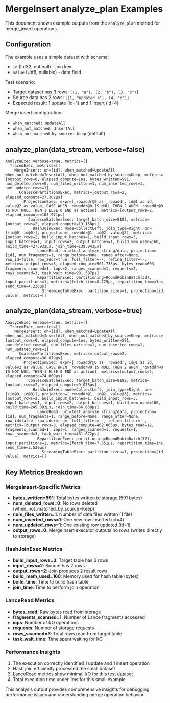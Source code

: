 # MergeInsert analyze_plan Examples

This document shows example outputs from the `analyze_plan` method for merge_insert operations.

## Configuration

The example uses a simple dataset with schema:
- `id` (Int32, not null) - join key 
- `value` (Utf8, nullable) - data field

Test scenario:
- Target dataset has 3 rows: `[(1, "a"), (2, "b"), (3, "c")]`
- Source data has 2 rows: `[(1, "updated_a"), (4, "d")]`  
- Expected result: 1 update (id=1) and 1 insert (id=4)

Merge insert configuration:
- `when_matched: UpdateAll`
- `when_not_matched: InsertAll` 
- `when_not_matched_by_source: Keep` (default)

## analyze_plan(data_stream, verbose=false)

```
AnalyzeExec verbose=true, metrics=[]
  TracedExec, metrics=[]
    MergeInsert: on=[id], when_matched=UpdateAll, when_not_matched=InsertAll, when_not_matched_by_source=Keep, metrics=[output_rows=0, elapsed_compute=1ns, bytes_written=591, num_deleted_rows=0, num_files_written=1, num_inserted_rows=1, num_updated_rows=1]
      CoalescePartitionsExec, metrics=[output_rows=2, elapsed_compute=27.302µs]
        ProjectionExec: expr=[_rowaddr@0 as _rowaddr, id@1 as id, value@2 as value, CASE WHEN _rowaddr@0 IS NULL THEN 2 WHEN _rowaddr@0 IS NOT NULL THEN 1 ELSE 0 END as action], metrics=[output_rows=2, elapsed_compute=103.971µs]
          CoalesceBatchesExec: target_batch_size=8192, metrics=[output_rows=2, elapsed_compute=13.158µs]
            HashJoinExec: mode=CollectLeft, join_type=Right, on=[(id@0, id@0)], projection=[_rowaddr@1, id@2, value@3], metrics=[output_rows=2, build_input_batches=1, build_input_rows=3, input_batches=1, input_rows=2, output_batches=1, build_mem_used=160, build_time=427.932µs, join_time=139.043µs]
              LanceRead: uri=test_analyze_string/data, projection=[id], num_fragments=1, range_before=None, range_after=None, row_id=false, row_addr=true, full_filter=--, refine_filter=--, metrics=[output_rows=3, elapsed_compute=901.733µs, bytes_read=603, fragments_scanned=1, iops=2, ranges_scanned=1, requests=2, rows_scanned=3, task_wait_time=901.597µs]
              RepartitionExec: partitioning=RoundRobinBatch(32), input_partitions=1, metrics=[fetch_time=8.725µs, repartition_time=1ns, send_time=4.226µs]
                StreamingTableExec: partition_sizes=1, projection=[id, value], metrics=[]
```

## analyze_plan(data_stream, verbose=true)

```
AnalyzeExec verbose=true, metrics=[]
  TracedExec, metrics=[]
    MergeInsert: on=[id], when_matched=UpdateAll, when_not_matched=InsertAll, when_not_matched_by_source=Keep, metrics=[output_rows=0, elapsed_compute=1ns, bytes_written=591, num_deleted_rows=0, num_files_written=1, num_inserted_rows=1, num_updated_rows=1]
      CoalescePartitionsExec, metrics=[output_rows=2, elapsed_compute=30.879µs]
        ProjectionExec: expr=[_rowaddr@0 as _rowaddr, id@1 as id, value@2 as value, CASE WHEN _rowaddr@0 IS NULL THEN 2 WHEN _rowaddr@0 IS NOT NULL THEN 1 ELSE 0 END as action], metrics=[output_rows=2, elapsed_compute=74.069µs]
          CoalesceBatchesExec: target_batch_size=8192, metrics=[output_rows=2, elapsed_compute=9.078µs]
            HashJoinExec: mode=CollectLeft, join_type=Right, on=[(id@0, id@0)], projection=[_rowaddr@1, id@2, value@3], metrics=[output_rows=2, build_input_batches=1, build_input_rows=3, input_batches=1, input_rows=2, output_batches=1, build_mem_used=160, build_time=245.093µs, join_time=66.658µs]
              LanceRead: uri=test_analyze_string/data, projection=[id], num_fragments=1, range_before=None, range_after=None, row_id=false, row_addr=true, full_filter=--, refine_filter=--, metrics=[output_rows=3, elapsed_compute=462.065µs, bytes_read=12, fragments_scanned=1, iops=1, ranges_scanned=1, requests=1, rows_scanned=3, task_wait_time=461.872µs]
              RepartitionExec: partitioning=RoundRobinBatch(32), input_partitions=1, metrics=[fetch_time=7.551µs, repartition_time=1ns, send_time=3.539µs]
                StreamingTableExec: partition_sizes=1, projection=[id, value], metrics=[]
```

## Key Metrics Breakdown

### MergeInsert-Specific Metrics
- **bytes_written=591**: Total bytes written to storage (591 bytes)
- **num_deleted_rows=0**: No rows deleted (when_not_matched_by_source=Keep)
- **num_files_written=1**: Number of data files written (1 file)  
- **num_inserted_rows=1**: One new row inserted (id=4)
- **num_updated_rows=1**: One existing row updated (id=1)
- **output_rows=0**: MergeInsert executor outputs no rows (writes directly to storage)

### HashJoinExec Metrics  
- **build_input_rows=3**: Target table has 3 rows
- **input_rows=2**: Source has 2 rows
- **output_rows=2**: Join produces 2 result rows
- **build_mem_used=160**: Memory used for hash table (bytes)
- **build_time**: Time to build hash table
- **join_time**: Time to perform join operation

### LanceRead Metrics
- **bytes_read**: Raw bytes read from storage
- **fragments_scanned=1**: Number of Lance fragments accessed
- **iops**: Number of I/O operations 
- **requests**: Number of storage requests
- **rows_scanned=3**: Total rows read from target table
- **task_wait_time**: Time spent waiting for I/O

### Performance Insights
1. The execution correctly identified 1 update and 1 insert operation
2. Hash join efficiently processed the small dataset
3. LanceRead metrics show minimal I/O for this test dataset
4. Total execution time under 1ms for this small example

This analysis output provides comprehensive insights for debugging performance issues and understanding merge operation behavior.